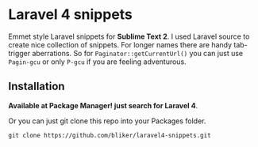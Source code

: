 Laravel 4 snippets
=================

Emmet style Laravel snippets for __Sublime Text 2__. I used Laravel source to create nice collection of snippets. For longer names there are handy tab-trigger aberrations. So for `Paginator::getCurrentUrl()` you can just use `Pagin-gcu` or only `P-gcu` if you are feeling adventurous.

Installation
---------------

**Available at Package Manager! just search for Laravel 4**.

Or you can just git clone this repo into your Packages folder.

    git clone https://github.com/bliker/laravel4-snippets.git
